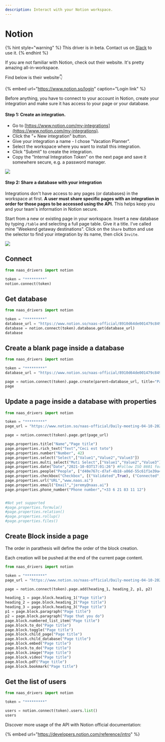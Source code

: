```yaml
---
description: Interact with your Notion workspace.
---
```


# Notion

{% hint style="warning" %}
This driver is in beta. Contact us on [Slack](https://join.slack.com/t/naas-club/shared_invite/zt-r187or6p-CwaKutBTxVeIIw6zJ0DHkw) to use it.
{% endhint %}

If you are not familiar with Notion, check out their website. It's pretty amazing all-in-workspace.

Find below is their website👇

{% embed url="https://www.notion.so/login" caption="Login link" %}

Before anything, you have to connect to your account in Notion, create your integration and make sure it has access to your page or your database.

#### Step 1: Create an integration.

* Go to [https://www.notion.com/my-integrations](https://www.notion.com/my-integrations).
* Click the "+ New integration" button.
* Give your integration a name - I chose "Vacation Planner".
* Select the workspace where you want to install this integration.
* Click "Submit" to create the integration.
* Copy the "Internal Integration Token" on the next page and save it somewhere secure, e.g. a password manager.

![](https://files.readme.io/2ec137d-093ad49-create-integration.gif)



#### Step 2: Share a database with your integration

Integrations don't have access to any pages \(or databases\) in the workspace at first. **A user must share specific pages with an integration in order for those pages to be accessed using the API.** This helps keep you and your team's information in Notion secure.

Start from a new or existing page in your workspace. Insert a new database by typing `/table` and selecting a full page table. Give it a title. I've called mine "Weekend getaway destinations". Click on the `Share` button and use the selector to find your integration by its name, then click `Invite`.

![](https://files.readme.io/0a267dd-share-database-with-integration.gif)

## Connect

```python
from naas_drivers import notion 

token = "*********" 
notion.connect(token)
```

## Get database

```python
from naas_drivers import notion 

token = "*********"
database_url = "https://www.notion.so/naas-official/8910d64de001479c8494fbecbf52b525?v=4911d8baa8a5494a86f6215a6b0c95fe"
database = notion.connect(token).database.get(database_url)
database
```

## Create a blank page inside a database

```python
from naas_drivers import notion 

token = "*********"
database_url = "https://www.notion.so/naas-official/8910d64de001479c8494fbecbf52b525?v=4911d8baa8a5494a86f6215a6b0c95fe"

page = notion.connect(token).page.create(parent=database_url, title="Page title")
page
```

## Update a page inside a database with properties

```python
from naas_drivers import notion 

token = "*********"
page_url = "https://www.notion.so/naas-official/Daily-meeting-04-10-2021-2187d1d0f228491c8ef32de65dea8b1c"

page = notion.connect(token).page.get(page_url)

page.properties.title("Name","Page title")
page.properties.rich_text("Text","Ceci est toto")
page.properties.number("Number", 42)
page.properties.select("Select",["Value1","Value2","Value3"])
page.properties.multi_select("Muti Select",["Value1","Value2","Value3"])
page.properties.date("Date","2021-10-03T17:01:26") #Follow ISO 8601 format
page.properties.people("People", ["d40e767c-d7af-4b18-a86d-55c61f1e39a4"]) #list of ID of users
page.properties.checkbox("Checkbox", [("Validated",True), ("Connected",False)])
page.properties.url("URL","www.naas.ai")
page.properties.email("Email","jeremy@naas.ai")
page.properties.phone_number("Phone number","+33 6 21 83 11 12")


#Not yet supported
#page.properties.formula()
#page.properties.relation()
#page.properties.rollup()
#page.properties.files()
```

## Create Block inside a page

The order in parathesis will define the order of the block creation. 

Each creation will be pushed at the end of the current page content.

```python
from naas_drivers import notion 

token = "*********"
page_url = "https://www.notion.so/naas-official/Daily-meeting-04-10-2021-2187d1d0f228491c8ef32de65dea8b1c"

page = notion.connect(token).page.add(heading_1, heading_2, p1, p2)

heading_1 = page.block.heading_1("Page title")
heading_2 = page.block.heading_2("Page title")
heading_3 = page.block.heading_3("Page title")
p1 = page.block.paragraph("Page title")
p2 = page.block.paragraph("Page that you do")
page.block.numbered_list_item("Page title")
page.block.to_do("Page title")
page.block.toggle("Page title")
page.block.child_page("Page title")
page.block.child_database("Page title")
page.block.embed("Page title")
page.block.to_do("Page title")
page.block.image("Page title")
page.block.video("Page title")
page.block.pdf("Page title")
page.block.bookmark("Page title")
```

## Get the list of users

```python
from naas_drivers import notion 

token = "*********"

users = notion.connect(token).users.list()
users
```

Discover more usage of the API with Notion official documentation:

{% embed url="https://developers.notion.com/reference/intro" %}



